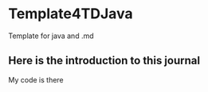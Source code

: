 # Template4TDJava

Template for java and .md

## Here is the introduction to this journal

My code is there
